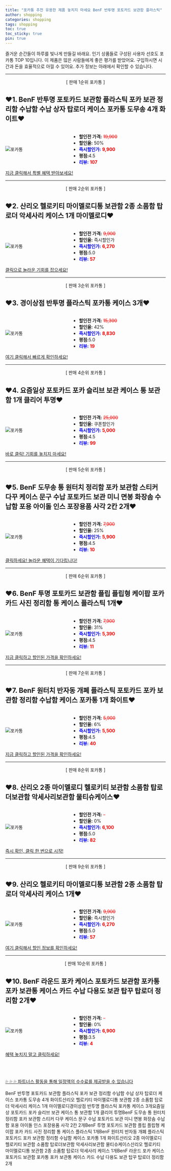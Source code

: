 ```yaml
---
title: "포카통 추천 유용한 제품 놓치지 마세요 BenF 반투명 포토카드 보관함 플라스틱"
author: shopping
categories: shopping
tags: shopping
toc: true
toc_sticky: true
pin: true
---
```

즐거운 순간들이 하루를 빛나게 만들길 바래요. 인기 상품들로 구성된 사용자 선호도 포카통 TOP 10입니다. 이 제품은 많은 사람들에게 좋은 평가를 받았어요. 구입하시면 시간과 돈을 효율적으로 아낄 수 있어요. 추가 정보는 아래에서 확인할 수 있습니다.

---
<p class="toplist" style="margin: 0 auto; display: block; width: fit-content;">[ 판매 1순위 포카통 ]</p>

<h2><strong>❤️1. BenF 반투명 포토카드 보관함 플라스틱 포카 보관 정리함 수납함 수납 상자 탑로더 케이스 포카통 도무송 4개 화이트❤️</strong></h2>

<div style="display: flex; align-items: center;">
    <div style="flex: 0.4;">
        <img src="https://thumbnail8.coupangcdn.com/thumbnails/remote/230x230ex/image/vendor_inventory/0042/69047f01710c61be7f5ec329e3801a121c5b59a82799268c524618fbe80c.jpg" alt="포카통" style="max-width: 100%;">
    </div>
    <div style="flex: 0.6; margin-left: 10px;">
        <ul>
            <li><strong>할인전 가격:</strong> <del style="color: red;">19,900</del></li>
            <li><strong>할인율:</strong> 50%</li>
            <li><span style='color:blue'><strong>즉시할인가:</strong></span> <span style='color:red'><strong>9,900</strong></span></li>
            <li><strong>평점:</strong>4.5</li>
            <li><span style='color:blue'><strong>리뷰:</strong></span> <span style='color:red'><strong>107</strong></span></li>
        </ul>
    </div>
</div>
<div class="center">
    <a href="https://selin100587001.github.io?lptag=AF9450613&subid=githubio&pageKey=7827674706&traceid=V0-153&itemId=21280968650&vendorItemId=88333740463" class="myButton">
        지금 클릭해서 특별 혜택 받아보세요!
    </a>
</div>


---
<p class="toplist" style="margin: 0 auto; display: block; width: fit-content;">[ 판매 2순위 포카통 ]</p>

<h2><strong>❤️2. 산리오 헬로키티 마이멜로디통 보관함 2종 소품함 탑로더 악세사리 케이스 1개 마이멜로디❤️</strong></h2>

<div style="display: flex; align-items: center;">
    <div style="flex: 0.4;">
        <img src="https://thumbnail9.coupangcdn.com/thumbnails/remote/230x230ex/image/vendor_inventory/ab15/47e4db00b77b9581ca1e6f4bfb574c2aaf9652b7785278397c0e3fc2eb04.png" alt="포카통" style="max-width: 100%;">
    </div>
    <div style="flex: 0.6; margin-left: 10px;">
        <ul>
            <li><strong>할인전 가격:</strong> <del style="color: red;">9,900</del></li>
            <li><strong>할인율:</strong> 즉시할인가</li>
            <li><span style='color:blue'><strong>즉시할인가:</strong></span> <span style='color:red'><strong>6,270</strong></span></li>
            <li><strong>평점:</strong>5.0</li>
            <li><span style='color:blue'><strong>리뷰:</strong></span> <span style='color:red'><strong>57</strong></span></li>
        </ul>
    </div>
</div>
<div class="center">
    <a href="https://selin100587001.github.io?lptag=AF9450613&subid=githubio&pageKey=7942438760&traceid=V0-153&itemId=21880548803&vendorItemId=88630158100" class="myButton">
        클릭으로 놀라운 기회를 잡으세요!
    </a>
</div>


---
<p class="toplist" style="margin: 0 auto; display: block; width: fit-content;">[ 판매 3순위 포카통 ]</p>

<h2><strong>❤️3. 경이상점 반투명 플라스틱 포카통 케이스 3개❤️</strong></h2>

<div style="display: flex; align-items: center;">
    <div style="flex: 0.4;">
        <img src="https://thumbnail6.coupangcdn.com/thumbnails/remote/230x230ex/image/retail/images/2024/05/28/11/4/29fbe68d-6132-47fa-ab1a-d119124762ab.png" alt="포카통" style="max-width: 100%;">
    </div>
    <div style="flex: 0.6; margin-left: 10px;">
        <ul>
            <li><strong>할인전 가격:</strong> <del style="color: red;">15,300</del></li>
            <li><strong>할인율:</strong> 42%</li>
            <li><span style='color:blue'><strong>즉시할인가:</strong></span> <span style='color:red'><strong>8,830</strong></span></li>
            <li><strong>평점:</strong>5.0</li>
            <li><span style='color:blue'><strong>리뷰:</strong></span> <span style='color:red'><strong>19</strong></span></li>
        </ul>
    </div>
</div>
<div class="center">
    <a href="https://selin100587001.github.io?lptag=AF9450613&subid=githubio&pageKey=8130772636&traceid=V0-153&itemId=23089867643&vendorItemId=90123312212" class="myButton">
        여기 클릭해서 빠르게 확인하세요!
    </a>
</div>


---
<p class="toplist" style="margin: 0 auto; display: block; width: fit-content;">[ 판매 4순위 포카통 ]</p>

<h2><strong>❤️4. 요즘일상 포토카드 포카 슬리브 보관 케이스 통 보관함 1개 클리어 투명❤️</strong></h2>

<div style="display: flex; align-items: center;">
    <div style="flex: 0.4;">
        <img src="https://thumbnail6.coupangcdn.com/thumbnails/remote/230x230ex/image/vendor_inventory/af0a/9a08477cd0b48de8e45acd1edfbfd29426097eded4a7916b7684e3a990f8.png" alt="포카통" style="max-width: 100%;">
    </div>
    <div style="flex: 0.6; margin-left: 10px;">
        <ul>
            <li><strong>할인전 가격:</strong> <del style="color: red;">25,000</del></li>
            <li><strong>할인율:</strong> 쿠폰할인가</li>
            <li><span style='color:blue'><strong>즉시할인가:</strong></span> <span style='color:red'><strong>5,000</strong></span></li>
            <li><strong>평점:</strong>4.5</li>
            <li><span style='color:blue'><strong>리뷰:</strong></span> <span style='color:red'><strong>99</strong></span></li>
        </ul>
    </div>
</div>
<div class="center">
    <a href="https://selin100587001.github.io?lptag=AF9450613&subid=githubio&pageKey=7928006648&traceid=V0-153&itemId=21799704980&vendorItemId=88859181165" class="myButton">
        바로 클릭! 기회를 놓치지 마세요!
    </a>
</div>


---
<p class="toplist" style="margin: 0 auto; display: block; width: fit-content;">[ 판매 5순위 포카통 ]</p>

<h2><strong>❤️5. BenF 도무송 통 원터치 정리함 포카 보관함 스티커 다꾸 케이스 문구 수납 포토카드 보관 미니 면봉 화장솜 수납함 포용 아이돌 인스 포장용품 사각 2칸 2개❤️</strong></h2>

<div style="display: flex; align-items: center;">
    <div style="flex: 0.4;">
        <img src="https://thumbnail9.coupangcdn.com/thumbnails/remote/230x230ex/image/vendor_inventory/26bf/72d2083de2544775064e10934f791c757c850a623752f74c2fbb84736ca5.jpg" alt="포카통" style="max-width: 100%;">
    </div>
    <div style="flex: 0.6; margin-left: 10px;">
        <ul>
            <li><strong>할인전 가격:</strong> <del style="color: red;">7,900</del></li>
            <li><strong>할인율:</strong> 25%</li>
            <li><span style='color:blue'><strong>즉시할인가:</strong></span> <span style='color:red'><strong>5,900</strong></span></li>
            <li><strong>평점:</strong>4.5</li>
            <li><span style='color:blue'><strong>리뷰:</strong></span> <span style='color:red'><strong>10</strong></span></li>
        </ul>
    </div>
</div>
<div class="center">
    <a href="https://selin100587001.github.io?lptag=AF9450613&subid=githubio&pageKey=8077216215&traceid=V0-153&itemId=22759204919&vendorItemId=89794358873" class="myButton">
        클릭하세요! 놀라운 혜택이 기다립니다!
    </a>
</div>


---
<p class="toplist" style="margin: 0 auto; display: block; width: fit-content;">[ 판매 6순위 포카통 ]</p>

<h2><strong>❤️6. BenF 투명 포토카드 보관함 플립 플립형 케이팝 포카 카드 사진 정리함 통 케이스 플라스틱 1개❤️</strong></h2>

<div style="display: flex; align-items: center;">
    <div style="flex: 0.4;">
        <img src="https://thumbnail8.coupangcdn.com/thumbnails/remote/230x230ex/image/vendor_inventory/03d2/bdc7023fb57f0f6cd2ee84e6512b615a13a862f6bdcd324b81616716b630.jpg" alt="포카통" style="max-width: 100%;">
    </div>
    <div style="flex: 0.6; margin-left: 10px;">
        <ul>
            <li><strong>할인전 가격:</strong> <del style="color: red;">7,900</del></li>
            <li><strong>할인율:</strong> 31%</li>
            <li><span style='color:blue'><strong>즉시할인가:</strong></span> <span style='color:red'><strong>5,390</strong></span></li>
            <li><strong>평점:</strong>4.5</li>
            <li><span style='color:blue'><strong>리뷰:</strong></span> <span style='color:red'><strong>11</strong></span></li>
        </ul>
    </div>
</div>
<div class="center">
    <a href="https://selin100587001.github.io?lptag=AF9450613&subid=githubio&pageKey=7946805607&traceid=V0-153&itemId=21916215393&vendorItemId=88964182227" class="myButton">
        지금 클릭하고 할인된 가격을 확인하세요!
    </a>
</div>


---
<p class="toplist" style="margin: 0 auto; display: block; width: fit-content;">[ 판매 7순위 포카통 ]</p>

<h2><strong>❤️7. BenF 원터치 반자동 개폐 플라스틱 포토카드 포카 보관함 정리함 수납함 케이스 포카통 1개 화이트❤️</strong></h2>

<div style="display: flex; align-items: center;">
    <div style="flex: 0.4;">
        <img src="https://thumbnail7.coupangcdn.com/thumbnails/remote/230x230ex/image/vendor_inventory/7cf6/e846737d6b96fa012c3a5007cd8ac5a666dcb2f0e125307e2361cc1fbd0c.jpg" alt="포카통" style="max-width: 100%;">
    </div>
    <div style="flex: 0.6; margin-left: 10px;">
        <ul>
            <li><strong>할인전 가격:</strong> <del style="color: red;">5,900</del></li>
            <li><strong>할인율:</strong> 6%</li>
            <li><span style='color:blue'><strong>즉시할인가:</strong></span> <span style='color:red'><strong>5,500</strong></span></li>
            <li><strong>평점:</strong>4.5</li>
            <li><span style='color:blue'><strong>리뷰:</strong></span> <span style='color:red'><strong>40</strong></span></li>
        </ul>
    </div>
</div>
<div class="center">
    <a href="https://selin100587001.github.io?lptag=AF9450613&subid=githubio&pageKey=7826694447&traceid=V0-153&itemId=21274379190&vendorItemId=88334544335" class="myButton">
        지금 클릭하고 할인된 가격을 확인하세요!
    </a>
</div>


---
<p class="toplist" style="margin: 0 auto; display: block; width: fit-content;">[ 판매 8순위 포카통 ]</p>

<h2><strong>❤️8. 산리오 2종 마이멜로디 헬로키티 보관함 소품함 탑로더보관함 악세사리보관함 물티슈케이스❤️</strong></h2>

<div style="display: flex; align-items: center;">
    <div style="flex: 0.4;">
        <img src="https://thumbnail7.coupangcdn.com/thumbnails/remote/230x230ex/image/vendor_inventory/99fe/af0eceacadd7dd4d0f09415381358e868e84ea903c80faa94217b4663783.jpg" alt="포카통" style="max-width: 100%;">
    </div>
    <div style="flex: 0.6; margin-left: 10px;">
        <ul>
            <li><strong>할인전 가격:</strong> <del style="color: red;">-</del></li>
            <li><strong>할인율:</strong> 0%</li>
            <li><span style='color:blue'><strong>즉시할인가:</strong></span> <span style='color:red'><strong>6,100</strong></span></li>
            <li><strong>평점:</strong>5.0</li>
            <li><span style='color:blue'><strong>리뷰:</strong></span> <span style='color:red'><strong>82</strong></span></li>
        </ul>
    </div>
</div>
<div class="center">
    <a href="https://selin100587001.github.io?lptag=AF9450613&subid=githubio&pageKey=7645528889&traceid=V0-153&itemId=20328174162&vendorItemId=89947769118" class="myButton">
        즉시 확인, 클릭 한 번으로 시작!
    </a>
</div>


---
<p class="toplist" style="margin: 0 auto; display: block; width: fit-content;">[ 판매 9순위 포카통 ]</p>

<h2><strong>❤️9. 산리오 헬로키티 마이멜로디통 보관함 2종 소품함 탑로더 악세사리 케이스 1개❤️</strong></h2>

<div style="display: flex; align-items: center;">
    <div style="flex: 0.4;">
        <img src="https://thumbnail9.coupangcdn.com/thumbnails/remote/230x230ex/image/vendor_inventory/ab15/47e4db00b77b9581ca1e6f4bfb574c2aaf9652b7785278397c0e3fc2eb04.png" alt="포카통" style="max-width: 100%;">
    </div>
    <div style="flex: 0.6; margin-left: 10px;">
        <ul>
            <li><strong>할인전 가격:</strong> <del style="color: red;">9,900</del></li>
            <li><strong>할인율:</strong> 즉시할인가</li>
            <li><span style='color:blue'><strong>즉시할인가:</strong></span> <span style='color:red'><strong>6,270</strong></span></li>
            <li><strong>평점:</strong>5.0</li>
            <li><span style='color:blue'><strong>리뷰:</strong></span> <span style='color:red'><strong>57</strong></span></li>
        </ul>
    </div>
</div>
<div class="center">
    <a href="https://selin100587001.github.io?lptag=AF9450613&subid=githubio&pageKey=7942438760&traceid=V0-153&itemId=21880548801&vendorItemId=88630158112" class="myButton">
        여기 클릭해서 할인 정보를 확인하세요!
    </a>
</div>


---
<p class="toplist" style="margin: 0 auto; display: block; width: fit-content;">[ 판매 10순위 포카통 ]</p>

<h2><strong>❤️10. BenF 라운드 포카 케이스 포토카드 보관함 포카통 포카 보관통 케이스 카드 수납 다용도 보관 탑꾸 탑로더 정리함 2개❤️</strong></h2>

<div style="display: flex; align-items: center;">
    <div style="flex: 0.4;">
        <img src="https://thumbnail9.coupangcdn.com/thumbnails/remote/230x230ex/image/vendor_inventory/568b/afe7e22b3e1387a641d3b0c261f733d8d912fd09cf25ab842b86f40d7be6.jpg" alt="포카통" style="max-width: 100%;">
    </div>
    <div style="flex: 0.6; margin-left: 10px;">
        <ul>
            <li><strong>할인전 가격:</strong> <del style="color: red;">-</del></li>
            <li><strong>할인율:</strong> 0%</li>
            <li><span style='color:blue'><strong>즉시할인가:</strong></span> <span style='color:red'><strong>6,900</strong></span></li>
            <li><strong>평점:</strong>3.5</li>
            <li><span style='color:blue'><strong>리뷰:</strong></span> <span style='color:red'><strong>4</strong></span></li>
        </ul>
    </div>
</div>
<div class="center">
    <a href="https://selin100587001.github.io?lptag=AF9450613&subid=githubio&pageKey=8133977863&traceid=V0-153&itemId=23102995804&vendorItemId=90136313932" class="myButton">
        혜택 놓치지 말고 클릭하세요!
    </a>
</div>

<br><br><br>[💦 💦 💦 파트너스 활동을 통해 일정액의 수수료를 제공받을 수 있습니다](https://link.coupang.com/a/bcpT2c)<br><br>BenF 반투명 포토카드 보관함 플라스틱 포카 보관 정리함 수납함 수납 상자 탑로더 케이스 포카통 도무송 4개 화이트산리오 헬로키티 마이멜로디통 보관함 2종 소품함 탑로더 악세사리 케이스 1개 마이멜로디경이상점 반투명 플라스틱 포카통 케이스 3개요즘일상 포토카드 포카 슬리브 보관 케이스 통 보관함 1개 클리어 투명BenF 도무송 통 원터치 정리함 포카 보관함 스티커 다꾸 케이스 문구 수납 포토카드 보관 미니 면봉 화장솜 수납함 포용 아이돌 인스 포장용품 사각 2칸 2개BenF 투명 포토카드 보관함 플립 플립형 케이팝 포카 카드 사진 정리함 통 케이스 플라스틱 1개BenF 원터치 반자동 개폐 플라스틱 포토카드 포카 보관함 정리함 수납함 케이스 포카통 1개 화이트산리오 2종 마이멜로디 헬로키티 보관함 소품함 탑로더보관함 악세사리보관함 물티슈케이스산리오 헬로키티 마이멜로디통 보관함 2종 소품함 탑로더 악세사리 케이스 1개BenF 라운드 포카 케이스 포토카드 보관함 포카통 포카 보관통 케이스 카드 수납 다용도 보관 탑꾸 탑로더 정리함 2개